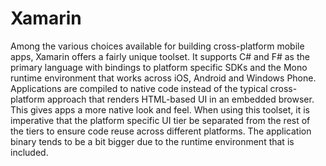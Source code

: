 # Xamarin

Among the various choices available for building cross-platform mobile apps, Xamarin offers a fairly unique toolset. It supports C# and F# as the primary language with bindings to platform specific SDKs and the Mono runtime environment that works across iOS, Android and Windows Phone. Applications are compiled to native code instead of the typical cross-platform approach that renders HTML-based UI in an embedded browser. This gives apps a more native look and feel. When using this toolset, it is imperative that the platform specific UI tier be separated from the rest of the tiers to ensure code reuse across different platforms. The application binary tends to be a bit bigger due to the runtime environment that is included.
